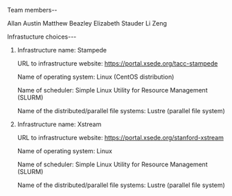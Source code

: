 Team members--

Allan Austin 
Matthew Beazley 
Elizabeth Stauder
Li Zeng


Infrastucture choices---   

1.  Infrastructure name: Stampede

    URL to infrastructure website: https://portal.xsede.org/tacc-stampede
    
    Name of operating system: Linux (CentOS distribution)
    
    Name of scheduler: Simple Linux Utility for Resource Management (SLURM) 
    
    Name of the distributed/parallel file systems: Lustre  (parallel file system)


2. Infrastructure name: Xstream 

    URL to infrastructure website: https://portal.xsede.org/stanford-xstream    
    
    Name of operating system: Linux 
    
    Name of scheduler:  Simple Linux Utility for Resource Management (SLURM) 
    
    Name of the distributed/parallel file systems: Lustre  (parallel file system)

